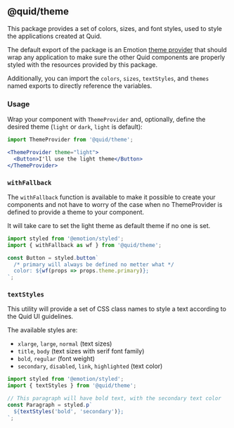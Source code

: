 ## @quid/theme

This package provides a set of colors, sizes, and font styles, used to style
the applications created at Quid.

The default export of the package is an Emotion [theme provider][theme-provider]
that should wrap any application to make sure the other Quid components
are properly styled with the resources provided by this package.

Additionally, you can import the `colors`, `sizes`, `textStyles`, and `themes`
named exports to directly reference the variables.

### Usage

Wrap your component with `ThemeProvider` and, optionally, define the desired
theme (`light` or `dark`, `light` is default):

```jsx static
import ThemeProvider from '@quid/theme';

<ThemeProvider theme="light">
  <Button>I'll use the light theme</Button>
</ThemeProvider>
```

### `withFallback`

The `withFallback` function is available to make it possible to create
your components and not have to worry of the case when no ThemeProvider
is defined to provide a theme to your component.

It will take care to set the light theme as default theme if no one is set.

```jsx static
import styled from '@emotion/styled';
import { withFallback as wf } from '@quid/theme';

const Button = styled.button`
  /* primary will always be defined no metter what */
  color: ${wf(props => props.theme.primary)};
`;
```

### `textStyles`

This utility will provide a set of CSS class names to style a text
according to the Quid UI guidelines.

The available styles are:

- `xlarge`, `large`, `normal` (text sizes)
- `title`, `body` (text sizes with serif font family)
- `bold`, `regular` (font weight)
- `secondary`, `disabled`, `link`, `highlighted` (text color)

```jsx static
import styled from '@emotion/styled';
import { textStyles } from '@quid/theme';

// This paragraph will have bold text, with the secondary text color
const Paragraph = styled.p`
  ${textStyles('bold', 'secondary')};
`;
```

[theme-provider]: https://emotion.sh/docs/emotion-theming
